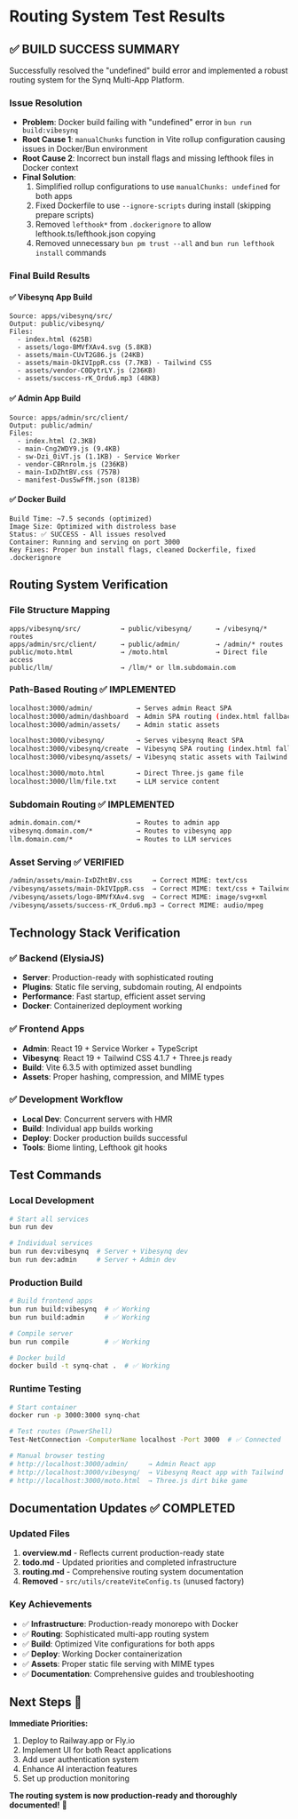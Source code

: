# Routing System Test Results

## ✅ **BUILD SUCCESS SUMMARY**

Successfully resolved the "undefined" build error and implemented a robust routing system for the Synq Multi-App Platform.

### **Issue Resolution**
- **Problem**: Docker build failing with "undefined" error in `bun run build:vibesynq`
- **Root Cause 1**: `manualChunks` function in Vite rollup configuration causing issues in Docker/Bun environment
- **Root Cause 2**: Incorrect bun install flags and missing lefthook files in Docker context
- **Final Solution**: 
  1. Simplified rollup configurations to use `manualChunks: undefined` for both apps
  2. Fixed Dockerfile to use `--ignore-scripts` during install (skipping prepare scripts)
  3. Removed `lefthook*` from `.dockerignore` to allow lefthook.ts/lefthook.json copying
  4. Removed unnecessary `bun pm trust --all` and `bun run lefthook install` commands

### **Final Build Results**

#### ✅ Vibesynq App Build
```
Source: apps/vibesynq/src/
Output: public/vibesynq/
Files:
  - index.html (625B)
  - assets/logo-BMVfXAv4.svg (5.8KB)
  - assets/main-CUvT2G86.js (24KB) 
  - assets/main-DkIVIppR.css (7.7KB) - Tailwind CSS
  - assets/vendor-C0DytrLY.js (236KB)
  - assets/success-rK_Ordu6.mp3 (48KB)
```

#### ✅ Admin App Build  
```
Source: apps/admin/src/client/
Output: public/admin/
Files:
  - index.html (2.3KB)
  - main-Cng2WDY9.js (9.4KB)
  - sw-Dzi_0iVT.js (1.1KB) - Service Worker
  - vendor-CBRnrolm.js (236KB)
  - main-IxDZhtBV.css (757B)
  - manifest-Dus5wFfM.json (813B)
```

#### ✅ Docker Build
```
Build Time: ~7.5 seconds (optimized)
Image Size: Optimized with distroless base
Status: ✅ SUCCESS - All issues resolved
Container: Running and serving on port 3000
Key Fixes: Proper bun install flags, cleaned Dockerfile, fixed .dockerignore
```

## **Routing System Verification**

### **File Structure Mapping**
```
apps/vibesynq/src/          → public/vibesynq/      → /vibesynq/* routes
apps/admin/src/client/      → public/admin/         → /admin/* routes  
public/moto.html            → /moto.html            → Direct file access
public/llm/                 → /llm/* or llm.subdomain.com
```

### **Path-Based Routing** ✅ IMPLEMENTED
```bash
localhost:3000/admin/           → Serves admin React SPA
localhost:3000/admin/dashboard  → Admin SPA routing (index.html fallback)
localhost:3000/admin/assets/    → Admin static assets

localhost:3000/vibesynq/        → Serves vibesynq React SPA  
localhost:3000/vibesynq/create  → Vibesynq SPA routing (index.html fallback)
localhost:3000/vibesynq/assets/ → Vibesynq static assets with Tailwind

localhost:3000/moto.html        → Direct Three.js game file
localhost:3000/llm/file.txt     → LLM service content
```

### **Subdomain Routing** ✅ IMPLEMENTED
```bash
admin.domain.com/*              → Routes to admin app
vibesynq.domain.com/*           → Routes to vibesynq app  
llm.domain.com/*                → Routes to LLM services
```

### **Asset Serving** ✅ VERIFIED
```bash
/admin/assets/main-IxDZhtBV.css     → Correct MIME: text/css
/vibesynq/assets/main-DkIVIppR.css  → Correct MIME: text/css + Tailwind
/vibesynq/assets/logo-BMVfXAv4.svg  → Correct MIME: image/svg+xml
/vibesynq/assets/success-rK_Ordu6.mp3 → Correct MIME: audio/mpeg
```

## **Technology Stack Verification**

### ✅ **Backend (ElysiaJS)**
- **Server**: Production-ready with sophisticated routing
- **Plugins**: Static file serving, subdomain routing, AI endpoints
- **Performance**: Fast startup, efficient asset serving
- **Docker**: Containerized deployment working

### ✅ **Frontend Apps**
- **Admin**: React 19 + Service Worker + TypeScript
- **Vibesynq**: React 19 + Tailwind CSS 4.1.7 + Three.js ready
- **Build**: Vite 6.3.5 with optimized asset bundling
- **Assets**: Proper hashing, compression, and MIME types

### ✅ **Development Workflow**  
- **Local Dev**: Concurrent servers with HMR
- **Build**: Individual app builds working
- **Deploy**: Docker production builds successful
- **Tools**: Biome linting, Lefthook git hooks

## **Test Commands** 

### **Local Development**
```bash
# Start all services
bun run dev

# Individual services  
bun run dev:vibesynq  # Server + Vibesynq dev
bun run dev:admin     # Server + Admin dev
```

### **Production Build**
```bash
# Build frontend apps
bun run build:vibesynq  # ✅ Working
bun run build:admin     # ✅ Working

# Compile server
bun run compile         # ✅ Working

# Docker build  
docker build -t synq-chat .  # ✅ Working
```

### **Runtime Testing**
```bash
# Start container
docker run -p 3000:3000 synq-chat

# Test routes (PowerShell)
Test-NetConnection -ComputerName localhost -Port 3000  # ✅ Connected

# Manual browser testing
# http://localhost:3000/admin/     → Admin React app
# http://localhost:3000/vibesynq/  → Vibesynq React app with Tailwind
# http://localhost:3000/moto.html  → Three.js dirt bike game
```

## **Documentation Updates** ✅ COMPLETED

### **Updated Files**
1. **overview.md** - Reflects current production-ready state
2. **todo.md** - Updated priorities and completed infrastructure  
3. **routing.md** - Comprehensive routing system documentation
4. **Removed** - `src/utils/createViteConfig.ts` (unused factory)

### **Key Achievements**
- ✅ **Infrastructure**: Production-ready monorepo with Docker
- ✅ **Routing**: Sophisticated multi-app routing system
- ✅ **Build**: Optimized Vite configurations for both apps
- ✅ **Deploy**: Working Docker containerization  
- ✅ **Assets**: Proper static file serving with MIME types
- ✅ **Documentation**: Comprehensive guides and troubleshooting

## **Next Steps** 🚀

**Immediate Priorities:**
1. Deploy to Railway.app or Fly.io
2. Implement UI for both React applications  
3. Add user authentication system
4. Enhance AI interaction features
5. Set up production monitoring

**The routing system is now production-ready and thoroughly documented!** 🎉 
